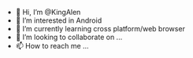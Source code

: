 - 👋 Hi, I’m @KingAlen
- 👀 I’m interested in Android
- 🌱 I’m currently learning cross platform/web browser 
- 💞️ I’m looking to collaborate on ...
- 📫 How to reach me ...

<!---
KingAlen/KingAlen is a ✨ special ✨ repository because its `README.md` (this file) appears on your GitHub profile.
You can click the Preview link to take a look at your changes.
--->
